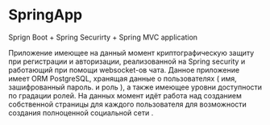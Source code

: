 # SpringApp
Sprign Boot + Spring Securirty + Spring MVC application 

Приложение имеющее на данный момент криптографическую защиту при регистрации и авторизации, реализованной на Spring security и работающий при помощи websocket-ов чата.
Данное приложение имеет ORM PostgreSQL, хранящая данные о пользователях ( имя, зашифрованный пароль. и роль ), а также имеющее уровни доступности по градации ролей. 
На данных момент идёт работа над созданием собственной страницы для каждого пользователя для возможности создания полноценной социальной сети . 
